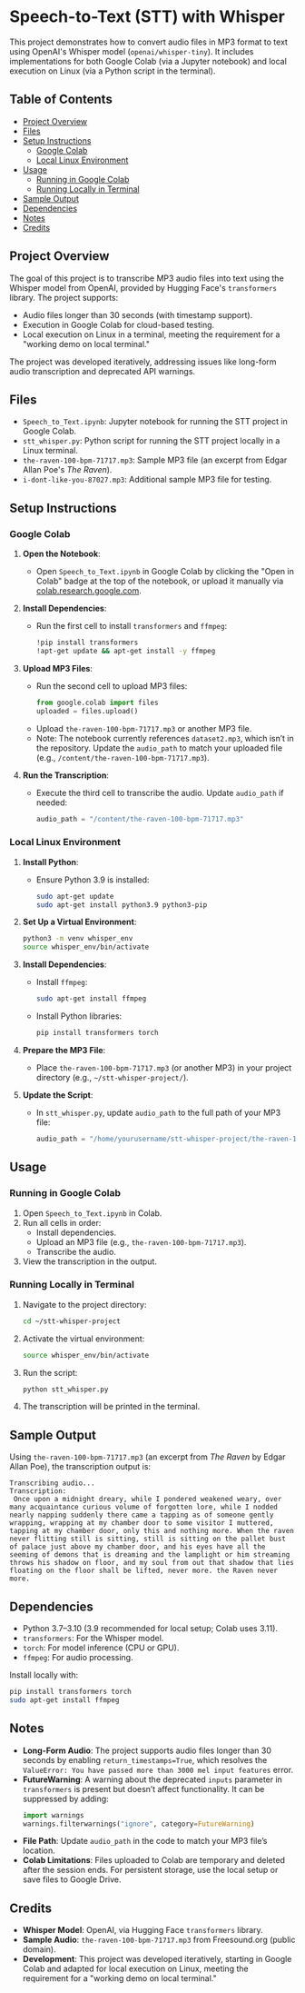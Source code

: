# Speech-to-Text (STT) with Whisper

This project demonstrates how to convert audio files in MP3 format to text using OpenAI's Whisper model (`openai/whisper-tiny`). It includes implementations for both Google Colab (via a Jupyter notebook) and local execution on Linux (via a Python script in the terminal).

## Table of Contents
- [Project Overview](#project-overview)
- [Files](#files)
- [Setup Instructions](#setup-instructions)
  - [Google Colab](#google-colab)
  - [Local Linux Environment](#local-linux-environment)
- [Usage](#usage)
  - [Running in Google Colab](#running-in-google-colab)
  - [Running Locally in Terminal](#running-locally-in-terminal)
- [Sample Output](#sample-output)
- [Dependencies](#dependencies)
- [Notes](#notes)
- [Credits](#credits)

## Project Overview
The goal of this project is to transcribe MP3 audio files into text using the Whisper model from OpenAI, provided by Hugging Face's `transformers` library. The project supports:
- Audio files longer than 30 seconds (with timestamp support).
- Execution in Google Colab for cloud-based testing.
- Local execution on Linux in a terminal, meeting the requirement for a "working demo on local terminal."

The project was developed iteratively, addressing issues like long-form audio transcription and deprecated API warnings.

## Files
- `Speech_to_Text.ipynb`: Jupyter notebook for running the STT project in Google Colab.
- `stt_whisper.py`: Python script for running the STT project locally in a Linux terminal.
- `the-raven-100-bpm-71717.mp3`: Sample MP3 file (an excerpt from Edgar Allan Poe's *The Raven*).
- `i-dont-like-you-87027.mp3`: Additional sample MP3 file for testing.

## Setup Instructions

### Google Colab
1. **Open the Notebook**:
   - Open `Speech_to_Text.ipynb` in Google Colab by clicking the "Open in Colab" badge at the top of the notebook, or upload it manually via [colab.research.google.com](https://colab.research.google.com).
   
2. **Install Dependencies**:
   - Run the first cell to install `transformers` and `ffmpeg`:
     ```bash
     !pip install transformers
     !apt-get update && apt-get install -y ffmpeg
     ```

3. **Upload MP3 Files**:
   - Run the second cell to upload MP3 files:
     ```python
     from google.colab import files
     uploaded = files.upload()
     ```
   - Upload `the-raven-100-bpm-71717.mp3` or another MP3 file.
   - Note: The notebook currently references `dataset2.mp3`, which isn’t in the repository. Update the `audio_path` to match your uploaded file (e.g., `/content/the-raven-100-bpm-71717.mp3`).

4. **Run the Transcription**:
   - Execute the third cell to transcribe the audio. Update `audio_path` if needed:
     ```python
     audio_path = "/content/the-raven-100-bpm-71717.mp3"
     ```

### Local Linux Environment
1. **Install Python**:
   - Ensure Python 3.9 is installed:
     ```bash
     sudo apt-get update
     sudo apt-get install python3.9 python3-pip
     ```

2. **Set Up a Virtual Environment**:
   ```bash
   python3 -m venv whisper_env
   source whisper_env/bin/activate
   ```

3. **Install Dependencies**:
   - Install `ffmpeg`:
     ```bash
     sudo apt-get install ffmpeg
     ```
   - Install Python libraries:
     ```bash
     pip install transformers torch
     ```

4. **Prepare the MP3 File**:
   - Place `the-raven-100-bpm-71717.mp3` (or another MP3) in your project directory (e.g., `~/stt-whisper-project/`).

5. **Update the Script**:
   - In `stt_whisper.py`, update `audio_path` to the full path of your MP3 file:
     ```python
     audio_path = "/home/yourusername/stt-whisper-project/the-raven-100-bpm-71717.mp3"
     ```

## Usage

### Running in Google Colab
1. Open `Speech_to_Text.ipynb` in Colab.
2. Run all cells in order:
   - Install dependencies.
   - Upload an MP3 file (e.g., `the-raven-100-bpm-71717.mp3`).
   - Transcribe the audio.
3. View the transcription in the output.

### Running Locally in Terminal
1. Navigate to the project directory:
   ```bash
   cd ~/stt-whisper-project
   ```
2. Activate the virtual environment:
   ```bash
   source whisper_env/bin/activate
   ```
3. Run the script:
   ```bash
   python stt_whisper.py
   ```
4. The transcription will be printed in the terminal.

## Sample Output
Using `the-raven-100-bpm-71717.mp3` (an excerpt from *The Raven* by Edgar Allan Poe), the transcription output is:

```
Transcribing audio...
Transcription:
 Once upon a midnight dreary, while I pondered weakened weary, over many acquaintance curious volume of forgotten lore, while I nodded nearly napping suddenly there came a tapping as of someone gently wrapping, wrapping at my chamber door to some visitor I muttered, tapping at my chamber door, only this and nothing more. When the raven never flitting still is sitting, still is sitting on the pallet bust of palace just above my chamber door, and his eyes have all the seeming of demons that is dreaming and the lamplight or him streaming throws his shadow on floor, and my soul from out that shadow that lies floating on the floor shall be lifted, never more. the Raven never more.
```

## Dependencies
- Python 3.7–3.10 (3.9 recommended for local setup; Colab uses 3.11).
- `transformers`: For the Whisper model.
- `torch`: For model inference (CPU or GPU).
- `ffmpeg`: For audio processing.

Install locally with:
```bash
pip install transformers torch
sudo apt-get install ffmpeg
```

## Notes
- **Long-Form Audio**: The project supports audio files longer than 30 seconds by enabling `return_timestamps=True`, which resolves the `ValueError: You have passed more than 3000 mel input features` error.
- **FutureWarning**: A warning about the deprecated `inputs` parameter in `transformers` is present but doesn’t affect functionality. It can be suppressed by adding:
  ```python
  import warnings
  warnings.filterwarnings("ignore", category=FutureWarning)
  ```
- **File Path**: Update `audio_path` in the code to match your MP3 file’s location.
- **Colab Limitations**: Files uploaded to Colab are temporary and deleted after the session ends. For persistent storage, use the local setup or save files to Google Drive.

## Credits
- **Whisper Model**: OpenAI, via Hugging Face `transformers` library.
- **Sample Audio**: `the-raven-100-bpm-71717.mp3` from Freesound.org (public domain).
- **Development**: This project was developed iteratively, starting in Google Colab and adapted for local execution on Linux, meeting the requirement for a "working demo on local terminal."
